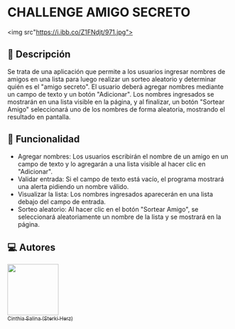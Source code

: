 # CHALLENGE AMIGO SECRETO
<img src"https://i.ibb.co/Z1FNdjt/971.jpg">

## 📜 Descripción
Se trata de una aplicación que permite a los usuarios ingresar nombres de amigos en una lista para luego realizar un sorteo aleatorio y determinar quién es el "amigo secreto".
El usuario deberá agregar nombres mediante un campo de texto y un botón "Adicionar". Los nombres ingresados se mostrarán en una lista visible en la página, y al finalizar, un botón "Sortear Amigo" seleccionará uno de los nombres de forma aleatoria, mostrando el resultado en pantalla.

## 🔨 Funcionalidad
- Agregar nombres: Los usuarios escribirán el nombre de un amigo en un campo de texto y lo agregarán a una lista visible al hacer clic en "Adicionar".
- Validar entrada: Si el campo de texto está vacío, el programa mostrará una alerta pidiendo un nombre válido.
- Visualizar la lista: Los nombres ingresados aparecerán en una lista debajo del campo de entrada.
- Sorteo aleatorio: Al hacer clic en el botón "Sortear Amigo", se seleccionará aleatoriamente un nombre de la lista y se mostrará en la página.

## 💻 Autores
[<img src="https://i.ibb.co/Jy0y7cN/face.png" width=115><br><sub>Cinthia Salina (Sterki Herz)</sub>](https://github.com/sterkiherz)


